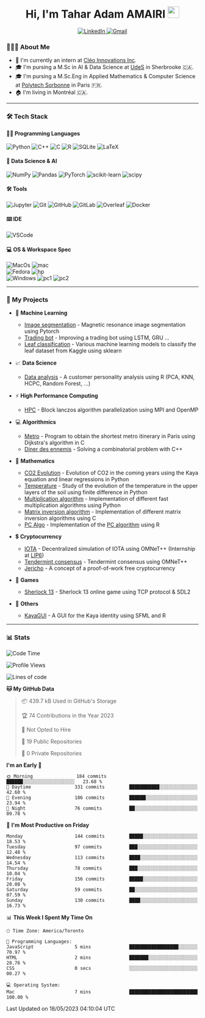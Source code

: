 <h1 align="center">Hi, I'm Tahar Adam AMAIRI <img src = "https://raw.githubusercontent.com/MartinHeinz/MartinHeinz/master/wave.gif" width = 30></h1>

<p align="center">
    <a target="_blank" href="https://www.linkedin.com/in/tamairi/">
        <img alt="LinkedIn" src="https://img.shields.io/badge/LinkedIn-0077B5?style=for-the-badge&logo=linkedin&logoColor=white"/>
    </a>
    <a target="_blank" href="mailto:amairitar@gmail.com">
        <img alt="Gmail" src="https://img.shields.io/badge/Gmail-D14836?style=for-the-badge&logo=gmail&logoColor=white" />
    </a>
</p>

<!-- Badges: https://github.com/alexandresanlim/Badges4-README.md-Profile -->

### 👨🏻‍💻 About Me

- 💼 I'm currently an intern at [Cléo Innovations Inc](https://www.cleo.eco/fr).
- 🎓 I'm pursing a M.Sc in AI & Data Science at [UdeS](https://www.usherbrooke.ca/) in Sherbrooke 🇨🇦.
- 🎓 I'm pursing a M.Sc.Eng in Applied Mathematics & Computer Science at [Polytech Sorbonne](https://www.polytech.sorbonne-universite.fr) in Paris 🇫🇷.
- 🏠 I'm living in Montréal 🇨🇦.

---

### 🛠 Tech Stack

#### 👩‍💻 Programming Languages

<p>
    <img alt="Python" src="https://img.shields.io/badge/Python-FFD43B?style=for-the-badge&logo=python&logoColor=blue"/>
    <img alt="C++" src="https://img.shields.io/badge/C%2B%2B-00599C?style=for-the-badge&logo=c%2B%2B&logoColor=white"/>
    <img alt="C" src="https://img.shields.io/badge/C-00599C?style=for-the-badge&logo=c&logoColor=white"/>
    <img alt="R" src="https://img.shields.io/badge/R-276DC3?style=for-the-badge&logo=r&logoColor=white"/>
    <img alt="SQLite" src="https://img.shields.io/badge/sqlite-%2307405e.svg?style=for-the-badge&logo=sqlite&logoColor=white"/>
    <img alt="LaTeX" src="https://img.shields.io/badge/LaTeX-47A141?style=for-the-badge&logo=LaTeX&logoColor=white"/>
</p>

#### 🤖 Data Science & AI

<p>
    <img alt="NumPy" src="https://img.shields.io/badge/Numpy-777BB4?style=for-the-badge&logo=numpy&logoColor=white" />
    <img alt="Pandas" src="https://img.shields.io/badge/Pandas-2C2D72?style=for-the-badge&logo=pandas&logoColor=white" />
    <img alt="PyTorch" src="https://img.shields.io/badge/PyTorch-EE4C2C?style=for-the-badge&logo=PyTorch&logoColor=white" />
    <img alt="scikit-learn" src="https://img.shields.io/badge/scikit_learn-F7931E?style=for-the-badge&logo=scikit-learn&logoColor=white" />
    <img alt="scipy" src="https://img.shields.io/badge/SciPy-654FF0?style=for-the-badge&logo=SciPy&logoColor=white" />
</p>

#### 🛠️ Tools

<p>
    <img alt="Jupyter" src="https://img.shields.io/badge/Jupyter-F37626.svg?&style=for-the-badge&logo=Jupyter&logoColor=white" />
    <img alt="Git" src="https://img.shields.io/badge/GIT-E44C30?style=for-the-badge&logo=git&logoColor=white"/>
    <img alt="GitHub" src="https://img.shields.io/badge/GitHub-100000?style=for-the-badge&logo=github&logoColor=white"/>
    <img alt="GitLab" src="https://img.shields.io/badge/GitLab-330F63?style=for-the-badge&logo=gitlab&logoColor=white"/>
    <img alt="Overleaf" src="https://img.shields.io/badge/Overleaf-47A141?style=for-the-badge&logo=Overleaf&logoColor=white"/>
    <img alt="Docker" src="https://img.shields.io/badge/Docker-2CA5E0?style=for-the-badge&logo=docker&logoColor=white" />
</p>

#### ⌨️ IDE

<p>
    <img alt="VSCode" src="https://img.shields.io/badge/VSCode-0078D4?style=for-the-badge&logo=visual%20studio%20code&logoColor=white"/>
</p>

#### 💻 OS & Workspace Spec

<p>
    <img alt="MacOs" src="https://img.shields.io/badge/mac%20os-000000?style=for-the-badge&logo=apple&logoColor=white" />
    <img alt="mac" src="https://img.shields.io/badge/Apple-MacBook_Pro_M1-333333?style=for-the-badge&logo=apple&logoColor=white"/>
    <br>
    <img alt="Fedora" src="https://img.shields.io/badge/Fedora-294172?style=for-the-badge&logo=fedora&logoColor=white"/>
    <img alt="hp" src="https://img.shields.io/badge/hp%20laptop-0096D6?style=for-the-badge&logo=hp&logoColor=white" />
    <br>
    <img alt="Windows" src="https://img.shields.io/badge/Windows_11-0078d4?style=for-the-badge&logo=windows-11&logoColor=white"/>
    <img alt="pc1" src="https://img.shields.io/badge/AMD%20Ryzen_5_5600-ED1C24?style=for-the-badge&logo=amd&logoColor=white"/>
    <img alt="pc2" src="https://img.shields.io/badge/NVIDIA-GTX1080-76B900?style=for-the-badge&logo=nvidia&logoColor=white"/>
</p>

---

### 🚀 My Projects

- 🤖 **Machine Learning**

    * [Image segmentation](https://github.com/T-amairi/IFT780/tree/main/TP4_code) - Magnetic resonance image segmentation using Pytorch
    * [Trading bot](https://github.com/T-amairi/IFT702) - Improving a trading bot using LSTM, GRU ...
    * [Leaf classification](https://github.com/chaimae2000/Project-IFT712/tree/main) - Various machine learning models to classify the leaf dataset from Kaggle using sklearn

- 📈 **Data Science**

    * [Data analysis](https://github.com/T-amairi/Customer-Personality-Analysis) - A customer personality analysis using R (PCA, KNN, HCPC, Random Forest, ...)

- ⚡ **High Performance Computing**

    * [HPC](https://github.com/T-amairi/block-lanczos-algorithm-parallelization) - Block lanczos algorithm parallelization using MPI and OpenMP

- 💻 **Algorithmics**

    * [Metro](https://github.com/T-amairi/ProjetMetro) - Program to obtain the shortest metro itinerary in Paris using Dijkstra's algorithm in C
    * [Diner des ennemis](https://github.com/T-amairi/Diner-des-ennemis) - Solving a combinatorial problem with C++

- 🔢 **Mathematics**
    * [CO2 Evolution](https://github.com/are2019-mipia1a2/Evolution-CO2) - Evolution of CO2 in the coming years using the Kaya equation and linear regressions in Python
    * [Temperature](https://github.com/Amine695/ProjetTemp) - Study of the evolution of the temperature in the upper layers of the soil using finite difference in Python
    * [Multiplication algorithm](https://github.com/T-amairi/FFT) - Implementation of different fast multiplication algorithms using Python
    * [Matrix inversion algorithm](https://github.com/T-amairi/FLAG) - Implementation of different matrix inversion algorithms using C
    * [PC Algo](https://github.com/T-amairi/STT760/tree/main/Projet%20STT) - Implementation of the [PC algorithm](https://www.tandfonline.com/doi/abs/10.1198/106186008X381927) using R 

- 💲 **Cryptocurrency** 
    * [IOTA](https://github.com/T-amairi/IOTA) - Decentralized simulation of IOTA using OMNeT++ (Internship at [LIP6](https://www.lip6.fr/))
    * [Tendermint consensus](https://github.com/T-amairi/Tendermint) - Tendermint consensus using OMNeT++
    * [Jericho](https://github.com/T-amairi/Jericho) - A concept of a proof-of-work free cryptocurrency
 
- 🎲 **Games**

  * [Sherlock 13](https://github.com/T-amairi/Sh13) - Sherlock 13 online game using TCP protocol & SDL2

- 📌 **Others**

    * [KayaGUI](https://github.com/T-amairi/KayaGUI) - A GUI for the Kaya identity using SFML and R
    
 ---
 
### 📊 Stats
<!--START_SECTION:waka-->
![Code Time](http://img.shields.io/badge/Code%20Time-820%20hrs%2051%20mins-blue)

![Profile Views](http://img.shields.io/badge/Profile%20Views-0-blue)

![Lines of code](https://img.shields.io/badge/From%20Hello%20World%20I%27ve%20Written-6.0%20million%20lines%20of%20code-blue)

**🐱 My GitHub Data** 

> 📦 439.7 kB Used in GitHub's Storage 
 > 
> 🏆 74 Contributions in the Year 2023
 > 
> 🚫 Not Opted to Hire
 > 
> 📜 19 Public Repositories 
 > 
> 🔑 0 Private Repositories 
 > 
**I'm an Early 🐤** 

```text
🌞 Morning                184 commits         ██████░░░░░░░░░░░░░░░░░░░   23.68 % 
🌆 Daytime                331 commits         ███████████░░░░░░░░░░░░░░   42.60 % 
🌃 Evening                186 commits         ██████░░░░░░░░░░░░░░░░░░░   23.94 % 
🌙 Night                  76 commits          ██░░░░░░░░░░░░░░░░░░░░░░░   09.78 % 
```
📅 **I'm Most Productive on Friday** 

```text
Monday                   144 commits         █████░░░░░░░░░░░░░░░░░░░░   18.53 % 
Tuesday                  97 commits          ███░░░░░░░░░░░░░░░░░░░░░░   12.48 % 
Wednesday                113 commits         ████░░░░░░░░░░░░░░░░░░░░░   14.54 % 
Thursday                 78 commits          ███░░░░░░░░░░░░░░░░░░░░░░   10.04 % 
Friday                   156 commits         █████░░░░░░░░░░░░░░░░░░░░   20.08 % 
Saturday                 59 commits          ██░░░░░░░░░░░░░░░░░░░░░░░   07.59 % 
Sunday                   130 commits         ████░░░░░░░░░░░░░░░░░░░░░   16.73 % 
```


📊 **This Week I Spent My Time On** 

```text
🕑︎ Time Zone: America/Toronto

💬 Programming Languages: 
JavaScript               5 mins              ██████████████████░░░░░░░   70.97 % 
HTML                     2 mins              ███████░░░░░░░░░░░░░░░░░░   28.76 % 
CSS                      0 secs              ░░░░░░░░░░░░░░░░░░░░░░░░░   00.27 % 

💻 Operating System: 
Mac                      7 mins              █████████████████████████   100.00 % 
```


 Last Updated on 18/05/2023 04:10:04 UTC
<!--END_SECTION:waka-->
